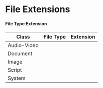 # File Extensions

#### File Type Extension

| Class | File Type | Extension |  
| --- | --- | --- |  
| Audio-Video |  |  |  
| Document |  |  |  
| Image |  |  |  
| Script |  |  |  
| System |  |  |  
 
 
